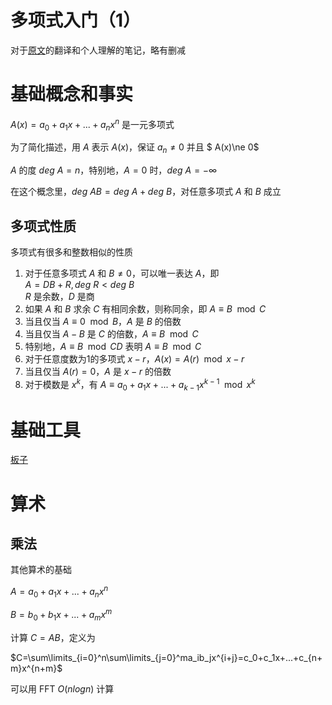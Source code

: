 # 多项式入门（1）
对于[原文](https://cp-algorithms.com/algebra/polynomial.html)的翻译和个人理解的笔记，略有删减

# 基础概念和事实
$A(x)=a_0+a_1x+...+a_nx^n$ 是一元多项式

为了简化描述，用 $A$ 表示 $A(x)$，保证 $a_n\ne 0$ 并且 $ A(x)\ne 0$

$A$ 的度 $deg$ $A=n$，特别地，$A=0$ 时，$deg$ $A=-\infty$

在这个概念里，$deg$ $AB=deg$ $A+deg$ $B$，对任意多项式 $A$ 和 $B$ 成立

## 多项式性质
多项式有很多和整数相似的性质

1. 对于任意多项式 $A$ 和 $B\ne 0$，可以唯一表达 $A$，即  
$A=DB+R,deg$ $R< deg$ $B$  
$R$ 是余数，$D$ 是商
2. 如果 $A$ 和 $B$ 求余 $C$ 有相同余数，则称同余，即 $A\equiv B\mod C$
3. 当且仅当 $A\equiv 0 \mod B$，$A$ 是 $B$ 的倍数
4. 当且仅当 $A-B$ 是 $C$ 的倍数，$A\equiv B \mod C$
5. 特别地，$A\equiv B \mod {CD}$ 表明 $A\equiv B \mod C$
6. 对于任意度数为1的多项式 $x-r$，$A(x)=A(r) \mod {x-r}$
7. 当且仅当 $A(r)=0$，$A$ 是 $x-r$ 的倍数
8. 对于模数是 $x^k$，有 $A\equiv a_0+a_1x+...+a_{k-1}x^{k-1} \mod {x^k}$

# 基础工具
[板子](https://github.com/e-maxx-eng/e-maxx-eng-aux/blob/master/src/polynomial.cpp)

# 算术
## 乘法
其他算术的基础

$A=a_0+a_1x+...+a_nx^n$

$B=b_0+b_1x+...+a_mx^m$

计算 $C=AB$，定义为

$C=\sum\limits_{i=0}^n\sum\limits_{j=0}^ma_ib_jx^{i+j}=c_0+c_1x+...+c_{n+m}x^{n+m}$

可以用 FFT $O(nlogn)$ 计算